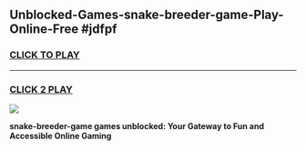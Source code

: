 
## Unblocked-Games-snake-breeder-game-Play-Online-Free #jdfpf
<h3>
<a href="https://us.freeplayer.one?title=snake-breeder-game&ref=10M">CLICK TO PLAY</a></h3>
<hr>

<h3>
<a href="https://us.freeplayer.one?title=snake-breeder-game&ref=10M">CLICK 2 PLAY</a>
  
</h3>

<a href="https://us.freeplayer.one?title=snake-breeder-game&ref=10M"><img src="https://clearcache.store/games.png"></a>


**snake-breeder-game games unblocked: Your Gateway to Fun and Accessible Online Gaming**
